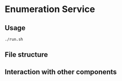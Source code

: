 # Enumeration Service

## Usage

```
./run.sh
```

## File structure

## Interaction with other components

